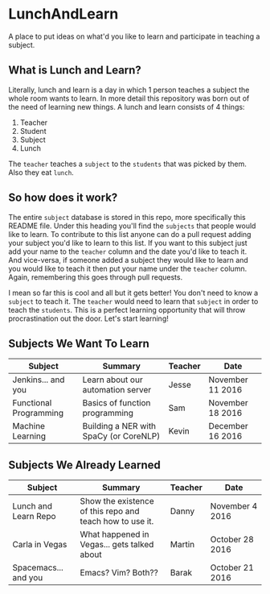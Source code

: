# LunchAndLearn
A place to put ideas on what'd you like to learn and participate in teaching a subject.

## What is Lunch and Learn?
Literally, lunch and learn is a day in which 1 person teaches a subject the whole room wants to learn. In more detail this repository was born out of the need of learning new things. A lunch and learn consists of 4 things:

1. Teacher
2. Student
3. Subject
4. Lunch

The `teacher` teaches a `subject` to the `students` that was picked by them. Also they eat `lunch`.

## So how does it work?
The entire `subject` database is stored in this repo, more specifically this README file. Under this heading you'll find the `subjects` that people would like to learn. To contribute to this list anyone can do a pull request adding your subject you'd like to learn to this list. If you want to this subject just add your name to the `teacher` column and the date you'd like to teach it. And vice-versa, if someone added a subject they would like to learn and you would like to teach it then put your name under the `teacher` column. Again, remembering this goes through pull requests.

I mean so far this is cool and all but it gets better! You don't need to know a `subject` to teach it. The `teacher` would need to learn that `subject` in order to teach the `students`. This is a perfect learning opportunity that will throw procrastination out the door. Let's start learning!

## Subjects We Want To Learn
Subject|Summary|Teacher|Date
---|---|---|---
Jenkins... and you|Learn about our automation server|Jesse|November 11 2016
Functional Programming|Basics of function programming|Sam|November 18 2016
Machine Learning|Building a NER with SpaCy (or CoreNLP)|Kevin|December 16 2016

## Subjects We Already Learned
Subject|Summary|Teacher|Date
---|---|---|---
Lunch and Learn Repo|Show the existence of this repo and teach how to use it.|Danny|November 4 2016
Carla in Vegas|What happened in Vegas... gets talked about|Martin|October 28 2016
Spacemacs... and you|Emacs? Vim? Both??|Barak|October 21 2016
